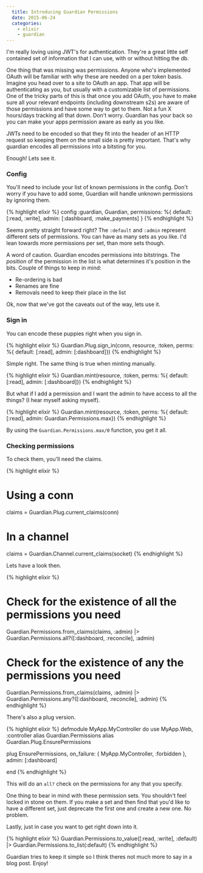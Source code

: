 ```yaml
---
  title: Introducing Guardian Permissions
  date: 2015-06-24
  categories:
    - elixir
    - guardian
---
```


I'm really loving using JWT's for authentication. They're a great little self
contained set of information that I can use, with or without hitting the db.

One thing that was missing was permissions. Anyone who's implemented OAuth will
be familiar with why these are needed on a per token basis. Imagine you head
over to a site to OAuth an app. That app will be authenticating as you, but
usually with a customizable list of permissions. One of the tricky parts of this
is that once you add OAuth, you have to make sure all your relevant endpoints
(including downstream s2s) are aware of those permissions and have some way to
get to them. Not a fun X hours/days tracking all that down. Don't worry.
Guardian has your back so you can make your apps permission aware as early as
you like.

JWTs need to be encoded so that they fit into the header of an HTTP request so
keeping them on the small side is pretty important. That's why guardian encodes
all permissions into a bitsting for you.

Enough! Lets see it.

### Config

You'll need to include your list of known permissions in the config. Don't worry
if you have to add some, Guardian will handle unknown permissions by ignoring
them.

{% highlight elixir %}
config :guardian, Guardian,
       permissions: %{
         default: [:read, :write],
         admin: [:dashboard, :make_payments]
       }
{% endhighlight %}

Seems pretty straight forward right? The `:default` and `:admin` represent
different sets of permissions. You can have as many sets as you like. I'd lean
towards more permissions per set, than more sets though.

A word of caution. Guardian encodes permissions into bitstrings. The _position_
of the permission in the list is what determines it's position in the bits.
Couple of things to keep in mind:

* Re-ordering is bad
* Renames are fine
* Removals need to keep their place in the list

Ok, now that we've got the caveats out of the way, lets use it.

### Sign in

You can encode these puppies right when you sign in.

{% highlight elixir %}
Guardian.Plug.sign_in(conn, resource, :token, perms: %{ default: [:read], admin: [:dashboard]})
{% endhighlight %}

Simple right. The same thing is true when minting manually.

{% highlight elixir %}
Guardian.mint(resource, :token, perms: %{ default: [:read], admin: [:dashboard]})
{% endhighlight %}

But what if I add a permission and I want the admin to have access to all the
things? (I hear myself asking myself).

{% highlight elixir %}
Guardian.mint(resource, :token, perms: %{ default: [:read], admin: Guardian.Permissions.max})
{% endhighlight %}

By using the `Guardian.Permissions.max/0` function, you get it all.

### Checking permissions

To check them, you'll need the claims.

{% highlight elixir %}
# Using a conn
claims = Guardian.Plug.current_claims(conn)

# In a channel
claims = Guardian.Channel.current_claims(socket)
{% endhighlight %}

Lets have a look then.

{% highlight elixir %}
# Check for the existence of all the permissions you need
Guardian.Permissions.from_claims(claims, :admin)
|> Guardian.Permissions.all?([:dashboard, :reconcile], :admin)

# Check for the existence of any the permissions you need
Guardian.Permissions.from_claims(claims, :admin)
|> Guardian.Permissions.any?([:dashboard, :reconcile], :admin)
{% endhighlight %}

There's also a plug version.

{% highlight elixir %}
defmodule MyApp.MyController do
  use MyApp.Web, :controller
  alias Guardian.Permissions
  alias Guardian.Plug.EnsurePermissions

  plug EnsurePermissions, on_failure: { MyApp.MyController, :forbidden }, admin: [:dashboard]

end
{% endhighlight %}

This will do an `all?` check on the permissions for any that you specify.

One thing to bear in mind with these permission sets. You shouldn't feel locked
in stone on them. If you make a set and then find that you'd like to have a
different set, just deprecate the first one and create a new one. No problem.

Lastly, just in case you want to get right down into it.

{% highlight elixir %}
Guardian.Permissions.to_value([:read, :write], :default)
|> Guardian.Permissions.to_list(:default)
{% endhighlight %}


Guardian tries to keep it simple so I think theres not much more to say in a
blog post. Enjoy!
